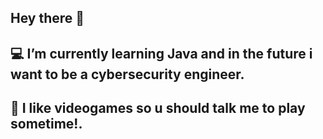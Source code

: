 ## Hey there 👋

<!--
**renatoaravena/renatoaravena** is a ✨ _special_ ✨ repository because its `README.md` (this file) appears on your GitHub profile.

Here are some ideas to get you started:

- 🔭 I’m currently working on ...
- 🌱 I’m currently learning ...
- 👯 I’m looking to collaborate on ...
- 🤔 I’m looking for help with ...
- 💬 Ask me about ...
- 📫 How to reach me: ...
- 😄 Pronouns: ...
- ⚡ Fun fact: ...
-->
## 💻 I’m currently learning Java and in the future i want to be a cybersecurity engineer.
## 👾 I like videogames so u should talk me to play sometime!.

